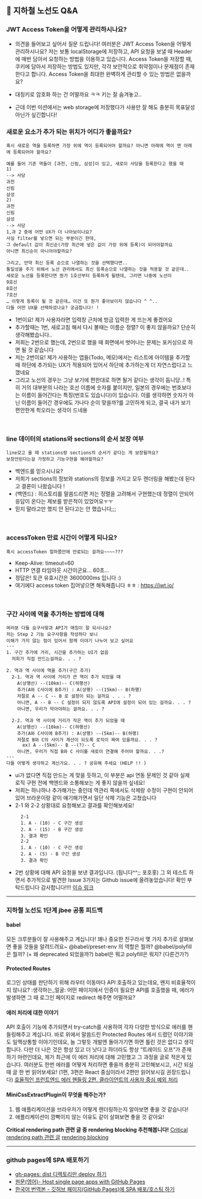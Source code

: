 ## 🚀 지하철 노선도 Q&A

### JWT Access Token을 어떻게 관리하시나요?

- 의견을 들어보고 싶어서 질문 드립니다! 여러분은 JWT Access Token을 어떻게 관리하시나요?
  저는 보통 localStorage에 저장하고, API 요청을 보낼 때 Header에 매번 담아서 요청하는 방법을 이용하고 있습니다. Access Token을 저장할 때, 쿠키에 담아서 저장하는 방법도 있지만, 각각 보안적으로 취약점이나 문제점이 존재한다고 합니다. Access Token을 최대한 완벽하게 관리할 수 있는 방법은 없을까요?

- 대칭키로 암호화 하는 건 어떨까요 ㅋㅋ 키는 잘 숨겨놓고..
- 근데 이번 미션에서는 web storage에 저장했다가 사용만 잘 해도 충분히 목표달성 아닌가 싶긴합니다!

### 새로운 요소가 추가 되는 위치가 어디가 좋을까요?
```
혹시 새로운 역을 등록하면 가장 위에 역이 등록되어야 할까요? 아니면 아래에 역이 맨 아래에 등록되어야 할까요?

예를 들어 기존 역들이 [과천, 신림, 삼성]이 있고, 새로이 사당을 등록한다고 했을 때
1)
--> 사당
과천
신림
삼성
2)
과천
신림
삼성
--> 사당
1,과 2 중에 어떤 UX가 더 나아보이나요?
사실 filter를 넣으면 되는 부분이긴 한데, 
그 default 값이 최신순(가장 최근에 넣은 값이 가장 위에 등록)이 되어야할까요 
아니면 최신순이 아니어야할까요?

그리고, 만약 최신 등록 순으로 나열하는 것을 선택했다면..
통일성을 주기 위해서 노선 관리에서도 최신 등록순으로 나열하는 것을 적용할 것 같은데..
새로운 노선을 등록한다면 뭔가 1호선부터 등록하게 될텐데, 그러면 나중에 노선이
9호선
8호선
7호선
… 이렇게 등록이 될 것 같은데… 이건 또 뭔가 좋아보이지 않습니다 ^ ^..
다들 어떤 UX를 선택하셨나요? 궁금합니다! !
```
- 1번이요! 제가 사용자라면 입력창 근처에 방금 입력한 게 뜨는게 좋겠어요 
- 추가할때는 1번, 새로고침 해서 다시 볼때는 이름순 정렬? 이 좋지 않을까요?   단순히 생각해봤습니다..
- 저희는 2번으로 했는데, 2번으로 했을 때 화면에서 벗어나는 문제는 포커싱으로 하면 될 것 같습니다
- 저는 2번이요! 제가 사용하는 앱들(Todo, 메모)에서는 리스트에 아이템을 추가할 때 하단에 추가되는 UX가 적용되어 있어서 하단에 추가하는게 더 자연스럽다고 느꼈네요
- 그리고 노선의 경우는 그냥 보기에 편한대로 하면 될거 같다는 생각이 듬니당..!
특히 거의 대부분의 나라는 호선 이름에 숫자를 붙이지만, 일본의 경우에는 번호보다는 이름이 들어간다는 특징(번호도 있습니다)이 있습니다. 이를 생각하면 숫자가 아닌 이름이 들어간 경우에도 가나다 순이 맞을까?를 고민하게 되고, 결국 내가 보기 편안한게 쵝오라는 생각이 드네용

<br>

### line 데이터의 stations와 sections의 순서 보장 여부
```
line갖고 올 때 stations랑 sections의 순서가 같다는 게 보장될까요? 
보장안된다는걸 가정하고 기능구현을 해야할까요?
```
- 백엔드를 믿으시나요?
- 저희가 sections의 정보와 stations의 정보를 가지고 모두 렌더링을 해봤는데 된다고 결론이 나왔습니다 !
- (백엔드) : 히스토리를 말씀드리면 저는 정렬을 고려해서 구현했는데 정렬이 안되어 응답이 온다는 제보를 받은적이 있었어요ㅜㅜ 
- 믿지 말라고만 했지 안 된다고는 안 했습니다;;;

<br>

### accessToken 만료 시간이 어떻게 되나요?
```
혹시 accessToken 얼마쯤만에 만료되는 걸까요~~~~???
```
- Keep-Alive: timeout=60
- HTTP 연결 타임아웃 시간이군요… 60초…
- 정답은! 토큰 유효시간은 3600000ms 입니다 :)
- 여기에다 access token 집어넣으면 해독해줍니다 ㅎㅎ : https://jwt.io/ 

<br>

### 구간 사이에 역울 추가하는 방법에 대해
```
여러분 다들 요구사항과 API가 매칭이 잘 되시나요?
저는 Step 2 기능 요구사항을 작성하다 보니
이해가 가지 않는 점이 있어서 함께 이야기 나누어 보고 싶어요 
---
1. 구간 추가에 거리, 시간을 추가하는 UI가 없음
  저희가 직접 만드는걸까요. . . ?

2. 역과 역 사이에 역을 추가(구간 추가)
  2-1. 역과 역 사이에 거리가 큰 역이 추가 되었을 때
    A(상행선) --(10km)-- C(하행선)
    추가(A와 C사이에 B추가) : A(상행) --(15km)-- B(하행)
    저절로 A -- C -- B 로 설정이 되는 걸까요 . . . ?
    아니면, A -- B -- C 설정이 되지 않도록 API에 설정이 되어 있는 걸까요. . . ?
    아니면, 우리가 막아야하는 걸까요. . . ?

  2-2. 역과 역 사이에 거리가 작은 역이 추가 되었을 때
    A(상행선) --(10km)-- C(하행선)
    추가(A와 C사이에 B추가) : A(상행) --(5km)-- B(하행)
    저절로 B와 C의 사이가 계산이 되도록 로직이 짜여 있을까요. . . ?
      ex) A --(5km)-- B --(?)-- C
    아니면, 우리가 직접 B와 C 사이를 새로이 연결해 주어야 할까요. . .?
---
다들 어떻게 생각하고 계신가요. . . ? 공유해 주세요 (HELP !! ) 
```
- ui가 없다면 직접 만드는 게 맞을 듯하고, 이 부분은 api 연동 문제인 것 같아 
  실제 로직 구현 전에 백엔드와 소통해보는 게 좋지 않을까 싶네요!
- 저희는 하나하나 추가해가는 중인데 역관리 쪽에서도 삭제랑 수정이 구현이 안되어있어 브라운이랑 같이 얘기해가면서 일단 삭제 기능은 고쳤습니다
- 2-1 와 2-2 상황대로 요청해보고 결과를 확인해보세요!
  ```
    2-1
    1. A - (10) - C 구간 생성
    2. A - (15) - B 구간 생성
    3. 결과 확인
    2-2
    1. A - (10) - C 구간 생성
    2. A - (5) - B 구간 생성
    3. 결과 확인
  ```
- 2번 상황에 대해 API 요청을 보낸 결과입니다. (됩니다^^;; 포호홋)
그 외 테스트 하면서 추가적으로 발견한 Issue 3가지는 Github issue에 올려놓았습니다!
확인 부탁드립니다 감사합니다!!!!
[이슈 링크](https://github.com/woowacourse/javascript-subway/issues/35)

---

###  지하철 노선도 1단계 jbee 공통 피드백 

#### babel
모든 크루분들이 잘 사용해주고 계십니다!
꽤나 중요한 친구라서 몇 가지 추가로 살펴보면 좋을 것들을 알려드려요~
@babel/preset-env 의 역할은 뭘까?
@babel/polyfill은 뭘까? (+ 왜 deprecated 되었을까?)
babel은 뭐고 polyfill은 뭐지? (다른건가?)

#### Protected Routes
로그인 상태를 판단하기 위해 라우터 이동마다 API 호출하고 있는데요, 왠지 비효율적이지 않나요? :생각하는_얼굴:
어떤 페이지에서 인증이 필요한 API를 호출했을 때, 에러가 발생하면 그 때 로그인 페이지로 redirect 해주면 어떨까요?

#### 에러 처리에 대한 이야기
API 호출이 기능에 추가되면서 try-catch를 사용하여 각자 다양한 방식으로 에러를 핸들링해주고 계십니다. 바로 위에서 말씀드린 Protected Routes 에서 드렸던 이야기와도 일맥상통할 이야기인데요,
늘 그렇듯 개발엔 돌아가기면 하면 틀린 것은 없다고 생각합니다. 다만 더 나은 것은 항상 있고 더 낫다고 하더라도 항상 “트레이드 오프“가 존재하기 마련인데요, 제가 최근에 이 에러 처리에 대해 고민했고 그 과정을 글로 적은게 있습니다. 여러분도 한번 에러를 어떻게 처리하면 좋을까 충분히 고민해보시고, 시간 되실 때 글 한 번 읽어보세요! (1편, 3편은 React 중심이라서 2편만 읽어보시길 권장드립니다)
[효율적인 프런트엔드 에러 핸들링 2편. 클라이언트의 사용자 중심 예외 처리](https://jbee.io/react/error-declarative-handling-2/)

#### MiniCssExtractPlugin이 무엇을 해주는가?
1. 웹 애플리케이션을 브라우저가 어떻게 렌더링하는지 알아보면 좋을 것 같습니다!
2. 애플리케이션이 깜빡이지 않는 이유도 같이 살펴보면 좋을 것 같아요!

**Critical rendering path 관련 글 중 rendering blocking 추천해봅니다!**
[Critical rendering path 관련 글](https://developers.google.com/web/fundamentals/performance/critical-rendering-path?hl=ko)
[rendering blocking](https://developers.google.com/web/fundamentals/performance/critical-rendering-path/render-blocking-css?hl=ko)


---

### github pages에 SPA 배포하기
- [gh-pages: dist 디렉토리만 deploy 하기](https://velog.io/@bigsaigon333/gh-pages-dist-%EB%94%94%EB%A0%89%ED%86%A0%EB%A6%AC%EB%A7%8C-deploy-%ED%95%98%EA%B8%B0)
- [원문(영어)- Host single page apps with GitHub Pages](https://github.com/rafgraph/spa-github-pages)
- [한국어 번역본 - 깃허브 페이지(GitHub Pages)에 SPA 배포/호스팅 하기](https://github.com/sujinleeme/spa-github-pages-ko)

